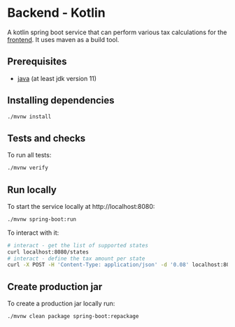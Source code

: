# Backend - Kotlin

A kotlin spring boot service that can perform various tax calculations for the [frontend](../../frontend/).
It uses maven as a build tool.

## Prerequisites
* [java](https://yarnpkg.com/getting-started/install) (at least jdk version 11)

## Installing dependencies
```bash
./mvnw install
```

## Tests and checks
To run all tests:
```bash
./mvnw verify
```

## Run locally
To start the service locally at http://localhost:8080:
```bash
./mvnw spring-boot:run
```

To interact with it:
```bash
# interact - get the list of supported states
curl localhost:8080/states
# interact - define the tax amount per state
curl -X POST -H 'Content-Type: application/json' -d '0.08' localhost:8080/states/UT/tax
```

## Create production jar
To create a production jar locally run:
```bash
./mvnw clean package spring-boot:repackage
```
